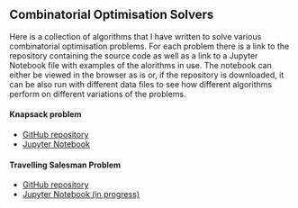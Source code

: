 ## Combinatorial Optimisation Solvers

Here is a collection of algorithms that I have written to solve various combinatorial optimisation problems. For each problem there is a link to the repository containing the source code as well as a link to a Jupyter Notebook file with examples of the alorithms in use. The notebook can either be viewed in the browser as is or, if the repository is downloaded, it can be also run with different data files to see how different algorithms perform on different variations of the problems. 

#### Knapsack problem

- [GitHub repository](https://github.com/tdw75/knapsack-problem/tree/master)
- [Jupyter Notebook](https://github.com/tdw75/knapsack-problem/blob/master/knapsack_problem_solvers.ipynb)

#### Travelling Salesman Problem

- [GitHub repository](https://github.com/tdw75/travelling-salesman-problem)
- [Jupyter Notebook (in progress)](https://github.com/tdw75/travelling-salesman-problem/blob/master/tsp_solvers.ipynb)
